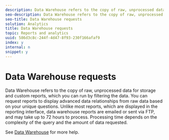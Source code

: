 ```yaml
---
description: Data Warehouse refers to the copy of raw, unprocessed data for storage and custom reports, which you can run by filtering the data. You can request reports to display advanced data relationships from raw data based on your unique questions. Unlike most reports, which are displayed in the reporting interface, data warehouse reports are emailed or sent via FTP, and may take up to 72 hours to process. Processing time depends on the complexity of the query and the amount of data requested.
seo-description: Data Warehouse refers to the copy of raw, unprocessed data for storage and custom reports, which you can run by filtering the data. You can request reports to display advanced data relationships from raw data based on your unique questions. Unlike most reports, which are displayed in the reporting interface, data warehouse reports are emailed or sent via FTP, and may take up to 72 hours to process. Processing time depends on the complexity of the query and the amount of data requested.
seo-title: Data Warehouse requests
solution: Analytics
title: Data Warehouse requests
topic: Reports and analytics
uuid: 586d3c8c-244f-4d47-8f93-230f166afaf9
index: y
internal: n
snippet: y
---
```


# Data Warehouse requests

Data Warehouse refers to the copy of raw, unprocessed data for storage and custom reports, which you can run by filtering the data. You can request reports to display advanced data relationships from raw data based on your unique questions. Unlike most reports, which are displayed in the reporting interface, data warehouse reports are emailed or sent via FTP, and may take up to 72 hours to process. Processing time depends on the complexity of the query and the amount of data requested.

See [Data Warehouse](https://marketing.adobe.com/resources/help/en_US/reference/index.html?f=data_warehouse) for more help. 
